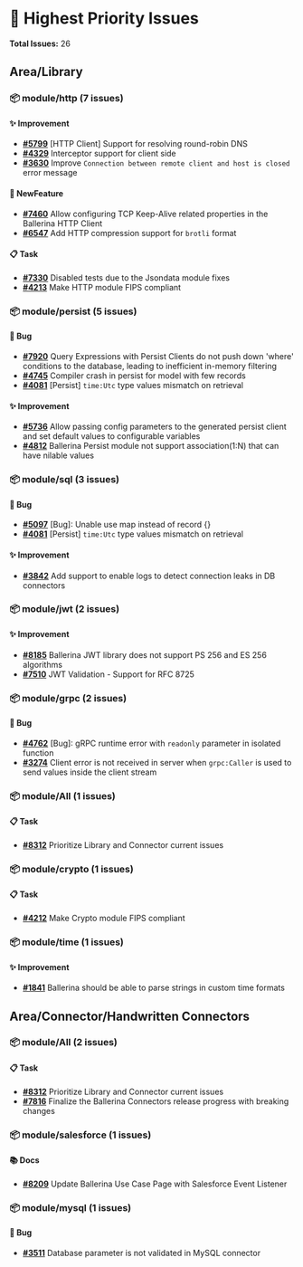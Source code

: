 # 🔴 Highest Priority Issues

**Total Issues:** 26

## Area/Library

### 📦 module/http (7 issues)

#### ✨ Improvement

- **[#5799](https://github.com/ballerina-platform/ballerina-library/issues/5799)** [HTTP Client] Support for resolving round-robin DNS
- **[#4329](https://github.com/ballerina-platform/ballerina-library/issues/4329)** Interceptor support for client side
- **[#3630](https://github.com/ballerina-platform/ballerina-library/issues/3630)** Improve `Connection between remote client and host is closed` error message

#### 🚀 NewFeature

- **[#7460](https://github.com/ballerina-platform/ballerina-library/issues/7460)** Allow configuring TCP Keep-Alive related properties in the Ballerina HTTP Client
- **[#6547](https://github.com/ballerina-platform/ballerina-library/issues/6547)** Add HTTP compression support for `brotli` format

#### 📋 Task

- **[#7330](https://github.com/ballerina-platform/ballerina-library/issues/7330)** Disabled tests due to the Jsondata module fixes
- **[#4213](https://github.com/ballerina-platform/ballerina-library/issues/4213)** Make HTTP module FIPS compliant

### 📦 module/persist (5 issues)

#### 🐛 Bug

- **[#7920](https://github.com/ballerina-platform/ballerina-library/issues/7920)** Query Expressions with Persist Clients do not push down 'where' conditions to the database, leading to inefficient in-memory filtering
- **[#4745](https://github.com/ballerina-platform/ballerina-library/issues/4745)** Compiler crash in persist for model with few records
- **[#4081](https://github.com/ballerina-platform/ballerina-library/issues/4081)** [Persist] `time:Utc` type values mismatch on retrieval

#### ✨ Improvement

- **[#5736](https://github.com/ballerina-platform/ballerina-library/issues/5736)** Allow passing config parameters to the generated persist client and set default values to configurable variables
- **[#4812](https://github.com/ballerina-platform/ballerina-library/issues/4812)** Ballerina Persist module not support association(1:N) that can have nilable values

### 📦 module/sql (3 issues)

#### 🐛 Bug

- **[#5097](https://github.com/ballerina-platform/ballerina-library/issues/5097)** [Bug]: Unable use map<anydata> instead of record {} 
- **[#4081](https://github.com/ballerina-platform/ballerina-library/issues/4081)** [Persist] `time:Utc` type values mismatch on retrieval

#### ✨ Improvement

- **[#3842](https://github.com/ballerina-platform/ballerina-library/issues/3842)** Add support to enable logs to detect connection leaks in DB connectors

### 📦 module/jwt (2 issues)

#### ✨ Improvement

- **[#8185](https://github.com/ballerina-platform/ballerina-library/issues/8185)** Ballerina JWT library does not support PS 256 and ES 256 algorithms
- **[#7510](https://github.com/ballerina-platform/ballerina-library/issues/7510)** JWT Validation - Support for RFC 8725

### 📦 module/grpc (2 issues)

#### 🐛 Bug

- **[#4762](https://github.com/ballerina-platform/ballerina-library/issues/4762)** [Bug]: gRPC runtime error with `readonly` parameter in isolated function
- **[#3274](https://github.com/ballerina-platform/ballerina-library/issues/3274)** Client error is not received in server when `grpc:Caller` is used to send values inside the client stream

### 📦 module/All (1 issues)

#### 📋 Task

- **[#8312](https://github.com/ballerina-platform/ballerina-library/issues/8312)** Prioritize Library and Connector current issues

### 📦 module/crypto (1 issues)

#### 📋 Task

- **[#4212](https://github.com/ballerina-platform/ballerina-library/issues/4212)** Make Crypto module FIPS compliant

### 📦 module/time (1 issues)

#### ✨ Improvement

- **[#1841](https://github.com/ballerina-platform/ballerina-library/issues/1841)** Ballerina should be able to parse strings in custom time formats

## Area/Connector/Handwritten Connectors

### 📦 module/All (2 issues)

#### 📋 Task

- **[#8312](https://github.com/ballerina-platform/ballerina-library/issues/8312)** Prioritize Library and Connector current issues
- **[#7816](https://github.com/ballerina-platform/ballerina-library/issues/7816)** Finalize the Ballerina Connectors release progress with breaking changes

### 📦 module/salesforce (1 issues)

#### 📚 Docs

- **[#8209](https://github.com/ballerina-platform/ballerina-library/issues/8209)** Update Ballerina Use Case Page with Salesforce Event Listener

### 📦 module/mysql (1 issues)

#### 🐛 Bug

- **[#3511](https://github.com/ballerina-platform/ballerina-library/issues/3511)** Database parameter is not validated in MySQL connector

